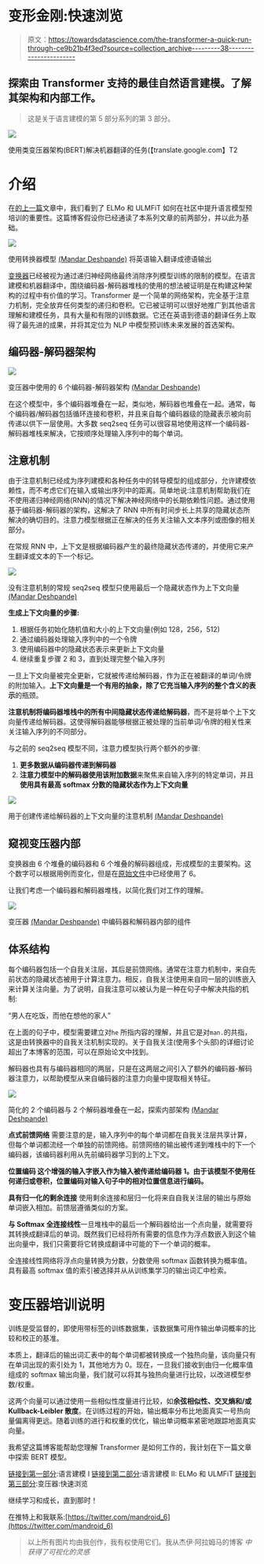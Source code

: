 # 变形金刚:快速浏览

> 原文：<https://towardsdatascience.com/the-transformer-a-quick-run-through-ce9b21b4f3ed?source=collection_archive---------38----------------------->

## 探索由 Transformer 支持的最佳自然语言建模。了解其架构和内部工作。

> 这是关于语言建模的第 5 部分系列的第 3 部分。

![](img/d26d6b8e2a6ca866bcb22b90f02681ca.png)

使用类变压器架构(BERT)解决机器翻译的任务(【translate.google.com】T2

# 介绍

在[的上一篇](https://medium.com/p/d66e96ed754f)文章中，我们看到了 ELMo 和 ULMFiT 如何在社区中提升语言模型预培训的重要性。这篇博客假设你已经通读了本系列文章的前两部分，并以此为基础。

![](img/867e3374760ea2e806a505a26e9f5cc2.png)

使用转换器模型 [(Mandar Deshpande)](https://www.linkedin.com/in/mandardeshpande1995/) 将英语输入翻译成德语输出

[变换器](https://arxiv.org/pdf/1706.03762.pdf)已经被视为通过递归神经网络最终消除序列模型训练的限制的模型。在语言建模和机器翻译中，围绕编码器-解码器堆栈的使用的想法被证明是在构建这种架构的过程中有价值的学习。Transformer 是一个简单的网络架构，完全基于注意力机制，完全放弃任何类型的递归和卷积。它已被证明可以很好地推广到其他语言理解和建模任务，具有大量和有限的训练数据。它还在英语到德语的翻译任务上取得了最先进的成果，并将其定位为 NLP 中模型预训练未来发展的首选架构。

## 编码器-解码器架构

![](img/1430a4feeff51fd2c56548c93c557267.png)

变压器中使用的 6 个编码器-解码器架构 [(Mandar Deshpande)](https://www.linkedin.com/in/mandardeshpande1995/)

在这个模型中，多个编码器堆叠在一起，类似地，解码器也堆叠在一起。通常，每个编码器/解码器包括循环连接和卷积，并且来自每个编码器级的隐藏表示被向前传递以供下一层使用。大多数 seq2seq 任务可以很容易地使用这样一个编码器-解码器堆栈来解决，它按顺序处理输入序列中的每个单词。

## 注意机制

由于注意机制已经成为序列建模和各种任务中的转导模型的组成部分，允许建模依赖性，而不考虑它们在输入或输出序列中的距离。简单地说:注意机制帮助我们在不使用递归神经网络(RNN)的情况下解决神经网络中的长期依赖性问题。通过使用基于编码器-解码器的架构，这解决了 RNN 中所有时间步长上共享的隐藏状态所解决的确切目的。注意力模型根据正在解决的任务关注输入文本序列或图像的相关部分。

在常规 RNN 中，上下文是根据编码器产生的最终隐藏状态传递的，并使用它来产生翻译或文本的下一个标记。

![](img/38ad6e60c8ee0d8d41720f4723293d24.png)

没有注意机制的常规 seq2seq 模型只使用最后一个隐藏状态作为上下文向量 [(Mandar Deshpande)](https://www.linkedin.com/in/mandardeshpande1995/)

**生成上下文向量的步骤:**

1.  根据任务初始化随机值和大小的上下文向量(例如 128，256，512)
2.  通过编码器处理输入序列中的一个令牌
3.  使用编码器中的隐藏状态表示来更新上下文向量
4.  继续重复步骤 2 和 3，直到处理完整个输入序列

一旦上下文向量被完全更新，它就被传递给解码器，作为正在被翻译的单词/令牌的附加输入。**上下文向量是一个有用的抽象，除了它充当输入序列的整个含义的表示**的瓶颈。

**注意机制将编码器堆栈中的所有中间隐藏状态传递给解码器**，而不是将单个上下文向量传递给解码器。这使得解码器能够根据正被处理的当前单词/令牌的相关性来关注输入序列的不同部分。

与之前的 seq2seq 模型不同，注意力模型执行两个额外的步骤:

1.  **更多数据从编码器传递到解码器**
2.  **注意力模型中的解码器使用该附加数据**来聚焦来自输入序列的特定单词，并且**使用具有最高 softmax 分数的隐藏状态作为上下文向量**

![](img/fbc1b55c4763710a16467af462a9850f.png)

用于创建传递给解码器的上下文向量的注意机制 [(Mandar Deshpande)](https://www.linkedin.com/in/mandardeshpande1995/)

## 窥视变压器内部

变换器由 6 个堆叠的编码器和 6 个堆叠的解码器组成，形成模型的主要架构。这个数字可以根据用例而变化，但是在[原始文件](https://arxiv.org/pdf/1706.03762.pdf)中已经使用了 6。

让我们考虑一个编码器和解码器堆栈，以简化我们对工作的理解。

![](img/8a1feedac6318df11dc708b26b1eea2f.png)

变压器 [(Mandar Deshpande)](https://www.linkedin.com/in/mandardeshpande1995/) 中编码器和解码器内部的组件

## 体系结构

每个编码器包括一个自我关注层，其后是前馈网络。通常在注意力机制中，来自先前状态的隐藏状态被用于计算注意力。相反，自我关注使用来自同一层的训练嵌入来计算关注向量。为了说明，自我注意可以被认为是一种在句子中解决共指的机制:

“男人在吃饭，而他在想他的家人”

在上面的句子中，模型需要建立对`he` 所指内容的理解，并且它是对`man.`的共指，这是由转换器中的自我关注机制实现的。关于自我关注(使用多个头部)的详细讨论超出了本博客的范围，可以在原始论文中找到。

解码器也具有与编码器相同的两层，只是在这两层之间引入了额外的编码器-解码器注意力，以帮助模型从来自编码器的注意力向量中提取相关特征。

![](img/37ceeb2744daf6afd775e0cb9e9d97af.png)

简化的 2 个编码器与 2 个解码器堆叠在一起，探索内部架构 [(Mandar Deshpande)](https://www.linkedin.com/in/mandardeshpande1995/)

**点式前馈网络** 需要注意的是，输入序列中的每个单词都在自我关注层共享计算，但每个单词都流经一个单独的前馈网络。前馈网络的输出被传递到堆栈中的下一个编码器，该编码器利用从先前编码器学习到的上下文。

**位置编码
这个增强的输入字嵌入作为输入被传递给编码器 1。由于该模型不使用任何递归或卷积，位置编码对输入句子中的相对位置信息进行编码。**

**具有归一化的剩余连接** 使用剩余连接和层归一化将来自自我关注层的输出与原始单词嵌入相加。前馈层遵循类似的方案。

**与 Softmax
全连接线性**一旦堆栈中的最后一个解码器给出一个点向量，就需要将其转换成翻译后的单词。既然我们已经将所有需要的信息作为浮点数嵌入到这个输出向量中，我们只需要将它转换成翻译中可能的下一个单词的概率。

全连接线性网络将浮点向量转换为分数，分数使用 softmax 函数转换为概率值。具有最高 softmax 值的索引被选择并从从训练集学习的输出词汇中检索。

# 变压器培训说明

训练是受监督的，即使用带标签的训练数据集，该数据集可用作输出单词概率的比较和校正的基准。

本质上，翻译后的输出词汇表中的每个单词都被转换成一个独热向量，该向量只有在单词出现的索引处为 1，其他地方为 0。现在，一旦我们接收到由归一化概率值组成的 softmax 输出向量，我们就可以将其与独热向量进行比较，以改进模型参数/权重。

这两个向量可以通过使用一些相似性度量进行比较，如**余弦相似性、交叉熵和/或 Kullback-Leibler 散度**。在训练过程的开始，输出概率分布比地面真实一号热向量偏离得更远。随着训练的进行和权重的优化，输出单词概率紧密地跟踪地面真实向量。

我希望这篇博客能帮助您理解 Transformer 是如何工作的，我计划在下一篇文章中探索 BERT 模型。

[链接到第一部分](/language-modeling-c1cf7b983685):语言建模 I [链接到第二部分](/language-modelingii-ulmfit-and-elmo-d66e96ed754f):语言建模 II: ELMo 和 ULMFiT
[链接到第三部分](/the-transformer-a-quick-run-through-ce9b21b4f3ed):变压器:快速浏览

继续学习和成长，直到那时！

在推特上和我联系:[https://twitter.com/mandroid_6](https://twitter.com/mandroid_6)

> 以上所有图片均由我创作，我有权使用它们。我从杰伊·阿拉姆马的博客 *中获得了可视化的灵感*